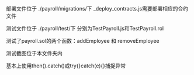 
部署文件位于 ./payroll/migrations/下 _deploy_contracts.js需要部署相应的合约文件

测试文件位于 ./payroll/test/下 分别为TestPayroll.js和TestPayroll.rol 

测试了payroll.sol的两个函数：addEmployee 和 removeEmployee

测试截图位于本文件夹内

基本上使用then().catch()或try{}catch(e){}捕捉异常

<!--## 硅谷live以太坊智能合约 第四课作业
这里是同学提交作业的目录
### 第四课：课后作业
- 将第三课完成的payroll.sol程序导入truffle工程
- 在test文件夹中，写出对如下两个函数的单元测试：
- function addEmployee(address employeeId, uint salary) onlyOwner
- function removeEmployee(address employeeId) onlyOwner employeeExist(employeeId)
- 思考一下我们如何能覆盖所有的测试路径，包括函数异常的捕捉
- (加分题,选作）
- 写出对以下函数的基于solidity或javascript的单元测试 function getPaid() employeeExist(msg.sender)
- Hint：思考如何对timestamp进行修改，是否需要对所测试的合约进行修改来达到测试的目的？
-->
